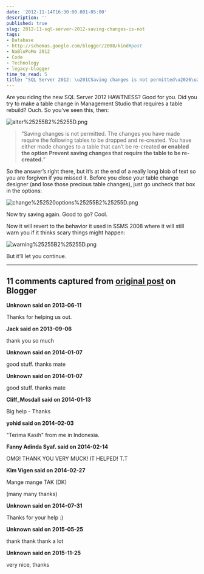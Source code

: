 ```yaml
---
date: '2012-11-14T16:30:00.001-05:00'
description: ''
published: true
slug: 2012-11-sql-server-2012-saving-changes-is-not
tags:
- Database
- http://schemas.google.com/blogger/2008/kind#post
- NaBloPoMo 2012
- Code
- Technology
- legacy-blogger
time_to_read: 5
title: "SQL Server 2012: \u201CSaving changes is not permitted\u2026\u201D"
---
```



Are you riding the new SQL Server 2012 HAWTNESS? Good for you. Did you try to make a table change in Management Studio that requires a table rebuild? Ouch. So you’ve seen this, then:

![alter%25255B2%25255D.png](alter%25255B2%25255D.png)
<blockquote> 

“Saving changes is not permitted. The changes you have made require the following tables to be dropped and re-created. You have either made changes to a table that can’t be re-created <strong>or enabled the option Prevent saving changes that require the table to be re-created.</strong>”
</blockquote>

So the answer’s right there, but it’s at the end of a really long blob of text so you are forgiven if you missed it. Before you close your table change designer (and lose those precious table changes), just go uncheck that box in the options:

![change%252520options%25255B2%25255D.png](change%252520options%25255B2%25255D.png)

Now try saving again. Good to go? Cool.

Now it will revert to the behavior it used in SSMS 2008 where it will still warn you if it thinks scary things might happen:

![warning%25255B2%25255D.png](warning%25255B2%25255D.png)

But it’ll let you continue.

---

## 11 comments captured from [original post](https://blog.wassupy.com/2012/11/sql-server-2012-saving-changes-is-not.html) on Blogger

**Unknown said on 2013-06-11**

Thanks for helping us out.

**Jack said on 2013-09-06**

thank you so much

**Unknown said on 2014-01-07**

good stuff. thanks mate

**Unknown said on 2014-01-07**

good stuff. thanks mate

**Cliff_Mosdall said on 2014-01-13**

Big help - Thanks

**yohid said on 2014-02-03**

&quot;Terima Kasih&quot; from me in Indonesia.

**Fanny Adinda Syaf. said on 2014-02-14**

OMG! THANK YOU VERY MUCK! IT HELPED! T.T

**Kim Vigen said on 2014-02-27**

Mange mange TAK (DK)

(many many thanks)

**Unknown said on 2014-07-31**

Thanks for your help :)

**Unknown said on 2015-05-25**

thank thank thank a lot

**Unknown said on 2015-11-25**

very nice, thanks



